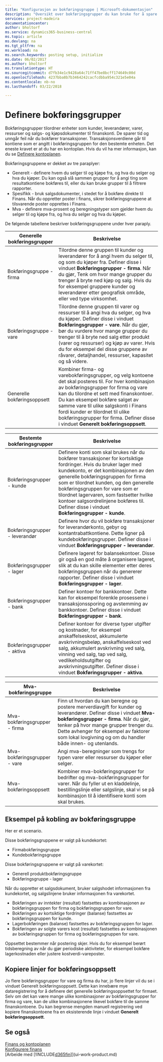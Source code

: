 ```yaml
---
title: "Konfigurasjon av bokføringsgruppe | Microsoft-dokumentasjon"
description: "Oversikt over bokføringsgrupper du kan bruke for å spare tid og unngå feil når du bokfører transaksjoner."
services: project-madeira
documentationcenter: 
author: bholtorf
ms.service: dynamics365-business-central
ms.topic: article
ms.devlang: na
ms.tgt_pltfrm: na
ms.workload: na
ms.search.keywords: posting setup, initialize
ms.date: 06/02/2017
ms.author: bholtorf
ms.translationtype: HT
ms.sourcegitcommit: d7fb34e1c9428a64c71ff47be8bcff174649c00d
ms.openlocfilehash: 4237bba8b7b3464242cacfcdbba954c321e5e04a
ms.contentlocale: nb-no
ms.lasthandoff: 03/22/2018

---
```

# <a name="setting-up-posting-groups"></a>Definere bokføringsgrupper
Bokføringsgrupper tilordner enheter som kunder, leverandører, varer, ressurser og salgs- og kjøpsdokumenter til finanskonti. De sparer tid og unngår feil når du bokfører transaksjoner. Transaksjonsverdiene går til kontiene som er angitt i bokføringsgruppen for den bestemte enheten. Det eneste kravet er at du har en kontoplan. Hvis du vil ha mer informasjon, kan du se [Definere kontoplanen](finance-setup-chart-accounts.md).  

Bokføringsgruppene er dekket av tre paraplyer:  

* Generelt - definere hvem du selger til og kjøpe fra, og hva du selger og hva du kjøper. Du kan også slå sammen grupper for å angi ting som resultatkontiene bokføres til, eller du kan bruke grupper til å filtrere rapporter.  
* Spesifikk - bruk salgsdokumenter, i stedet for å bokføre direkte til Finans. Når du oppretter poster i finans, sikrer bokføringsgruppene at tilsvarende poster opprettes i Finans.  
* Mva - definere mva-prosent og beregningstyper som gjelder hvem du selger til og kjøpe fra, og hva du selger og hva du kjøper.

De følgende tabellene beskriver bokføringsgruppene under hver paraply.  

| Generelle bokføringsgrupper | Beskrivelse |
| --- | --- |
| Bokføringsgruppe - firma |Tilordne denne gruppen til kunder og leverandører for å angi hvem du selger til, og som du kjøper fra. Definer disse i vinduet **Bokføringsgrupper - firma**. Når du gjør, Tenk om hvor mange grupper du trenger å bryte ned kjøp og salg. Hvis du for eksempel gruppere kunder og leverandører etter geografisk område, eller ved type virksomhet. |
| Bokføringsgruppe - vare |Tilordne denne gruppen til varer og ressurser til å angi hva du selger, og hva du kjøper. Definer disse i vinduet **Bokføringsgrupper - vare**. Når du gjør, bør du vurdere hvor mange grupper du trenger til å bryte ned salg etter produkt (varer og ressurser) og kjøp av varer. Hvis du for eksempel del disse gruppene av råvarer, detaljhandel, ressurser, kapasitet og så videre. |
| Generelle bokføringsoppsett |Kombiner firma- og varebokføringsgrupper, og velg kontoene det skal posteres til. For hver kombinasjon av bokføringsgrupper for firma og vare kan du tilordne et sett med finanskontoer. Du kan eksempel bokføre salget av samme vare til ulike salgskonti i Finans fordi kunder er tilordnet til ulike bokføringsgrupper for firma. Definer disse i vinduet **Generelt bokføringsoppsett**. |

| Bestemte bokføringsgrupper | Beskrivelse |
| --- | --- |
| Bokføringsgrupper - kunde |Definere konti som skal brukes når du bokfører transaksjoner for kortsiktige fordringer. Hvis du bruker lager med kundekonto, er det kombinasjonen av den generelle bokføringsgruppen for firma som er tilordnet kunden, og den generelle bokføringsgruppen for vare som er tilordnet lagervaren, som fastsetter hvilke kontoer salgsordrelinjene bokføres til. Definer disse i vinduet **Bokføringsgrupper - kunde**. |
| Bokføringsgrupper - leverandør |Definere hvor du vil bokføre transaksjoner for leverandørkonto, gebyr og kontantrabattkontiene. Dette ligner på kundebokføringsgrupper. Definer disse i vinduet **Bokføringsgrupper - leverandør**. |
| Bokføringsgrupper - lager |Definere lageret for balansekontoer. Disse gir også en god måte å organisere lageret, slik at du kan skille elementer etter deres bokføringsgruppen når du genererer rapporter. Definer disse i vinduet **Bokføringsgrupper - lager**. |
| Bokføringsgrupper - bank |Definer kontoer for bankkontoer. Dette kan for eksempel forenkle prosessene i transaksjonssporing og avstemming av bankkontoer. Definer disse i vinduet **Bokføringsgrupper - bank**. |
| Bokføringsgrupper - aktiva |Definer kontoer for diverse typer utgifter og kostnader, for eksempel anskaffelseskost, akkumulerte avskrivningsbeløp, anskaffelseskost ved salg, akkumulert avskrivning ved salg, vinning ved salg, tap ved salg, vedlikeholdsutgifter og avskrivningsutgifter. Definer disse i vinduet **Bokføringsgrupper - aktiva**. |

| Mva-bokføringsgruppe | Beskrivelse |
| --- | --- |
| Mva-bokføringsgrupper - firma |Finn ut hvordan du kan beregne og postere merverdiavgift for kunder og leverandører. Definer disse i vinduet **Mva-bokføringsgrupper - firma**. Når du gjør, tenker på hvor mange grupper trenger du. Dette avhenger for eksempel av faktorer som lokal lovgivning og om du handler både innen- og utenlands. |
| Mva-bokføringsgrupper - vare |Angi mva-beregninger som trengs for typen varer eller ressurser du kjøper eller selger. |
| Mva-bokføringsoppsett |Kombiner mva-bokføringsgrupper for bedrifter og mva-bokføringsgrupper for varer. Når du fyller ut en kladdelinje, bestillingslinje eller salgslinje, skal vi se på kombinasjon til å identifisere konti som skal brukes. |

## <a name="example-of-linking-posting-groups"></a>Eksempel på kobling av bokføringsgruppe
Her er et scenario.  

Disse bokføringsgruppene er valgt på kundekortet:  

* Firmabokføringsgruppe
* Kundebokføringsgruppe  

Disse bokføringsgruppene er valgt på varekortet:  

* Generell produktbokføringsgruppe  
* Bokføringsgruppe - lager  

Når du oppretter et salgsdokument, bruker salgshodet informasjonen fra kundekortet, og salgslinjene bruker informasjonen fra varekortet.  

* Bokføringen av inntekter (resultat) fastsettes av kombinasjonen av bokføringsgruppen for firma og bokføringsgruppen for vare.  
* Bokføringen av kortsiktige fordringer (balanse) fastsettes av bokføringsgruppen for kunde.  
* Lagerbokføringen (balanse) fastsettes av bokføringsgruppen for lager.  
* Bokføringen av solgte varers kost (resultat) fastsettes av kombinasjonen av bokføringsgruppen for firma og bokføringsgruppen for vare.  

Oppsettet bestemmer når postering skjer. Hvis du for eksempel berørt tidsberegning av når du gjør periodiske aktiviteter, for eksempel bokføre lagerkostnaden eller justere kostverdi-vareposter.

## <a name="copying-posting-setup-lines"></a>Kopiere linjer for bokføringsoppsett
Jo flere bokføringsgrupper for vare og firma du har, jo flere linjer vil du se i vinduet Generelt bokføringsoppsett. Dette kan innebære mye dataregistrering for å definere det generelle bokføringsoppsettet for firmaet. Selv om det kan være mange ulike kombinasjoner av bokføringsgrupper for firma og vare, kan de ulike kombinasjonene likevel bokføre til de samme finanskontoene. Du kan begrense mengden manuell registrering ved kopiere finanskontoene fra en eksisterende linje i vinduet **Generelt bokføringsoppsett**.

## <a name="see-also"></a>Se også
[Finans og kontoplanen](finance-general-ledger.md)  
[Konfigurere finans](finance-setup-finance.md)  
[Arbeide med [!INCLUDE[d365fin](includes/d365fin_md.md)]](ui-work-product.md)

